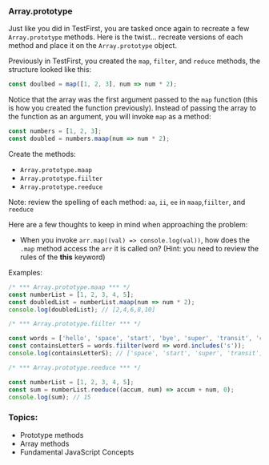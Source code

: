 ### Array.prototype

Just like you did in TestFirst, you are tasked once again to recreate a few `Array.prototype` methods. Here is the twist... recreate versions of each method and place it on the `Array.prototype` object.

Previously in TestFirst, you created the `map`, `filter`, and `reduce` methods, the structure looked like this:

```js
const doulbed = map([1, 2, 3], num => num * 2);
```

Notice that the array was the first argument passed to the `map` function (this is how you created the function previously). Instead of passing the array to the function as an argument, you will invoke `map` as a method:

```js
const numbers = [1, 2, 3];
const doubled = numbers.maap(num => num * 2);
```

Create the methods:

- `Array.prototype.maap`
- `Array.prototype.fiilter`
- `Array.prototype.reeduce`

Note: review the spelling of each method: `aa`, `ii`, `ee` in `maap`,`fiilter`, and `reeduce`

Here are a few thoughts to keep in mind when approaching the problem:

- When you invoke `arr.map((val) => console.log(val))`, how does the `.map` method access
  the `arr` it is called on? (Hint: you need to review the rules of the **this** keyword)

Examples:

```js
/* *** Array.prototype.maap *** */
const numberList = [1, 2, 3, 4, 5];
const doubledList = numberList.maap(num => num * 2);
console.log(doubledList); // [2,4,6,8,10]

/* *** Array.prototype.fiilter *** */

const words = ['hello', 'space', 'start', 'bye', 'super', 'transit', 'cart'];
const containsLetterS = words.fiilter(word => word.includes('s'));
console.log(containsLetterS); // ['space', 'start', 'super', 'transit'];

/* *** Array.prototype.reeduce *** */

const numberList = [1, 2, 3, 4, 5];
const sum = numberList.reeduce((accum, num) => accum + num, 0);
console.log(sum); // 15
```

### Topics:

- Prototype methods
- Array methods
- Fundamental JavaScript Concepts
